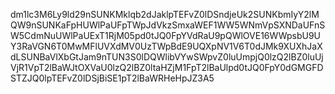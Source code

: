 dm1lc3M6Ly9ld29nSUNKMklqb2dJaklpTEFvZ0lDSndjeUk2SUNKbmIyY2lMQW9nSUNKaFpHUWlPaUFpTWpJdVkzSmxaWEF1WW5WNmVpSXNDaUFnSW5CdmNuUWlPaUExT1RjM05pd0tJQ0FpYVdRaU9pQWlOVE16WWpsbU9UY3RaVGN6T0MwMFlUVXdMV0UzTWpBdE9UQXpNV1V6T0dJMk9XUXhJaXdLSUNBaVlXbGtJam9nTUN3S0lDQWlibVYwSWpvZ0luUmpjQ0lzQ2lBZ0luUjVjR1VpT2lBaWJtOXVaU0lzQ2lBZ0ltaHZjM1FpT2lBaUlpd0tJQ0FpY0dGMGFDSTZJQ0lpTEFvZ0lDSjBiSE1pT2lBaWRHeHpJZ3A5
